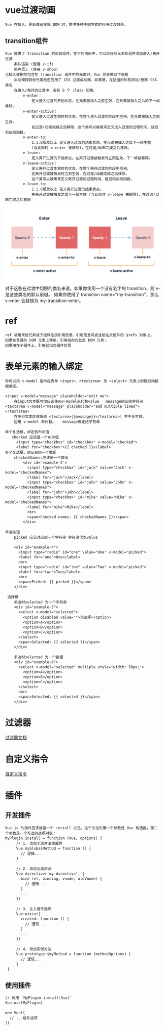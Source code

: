 # vue过渡动画
    Vue 在插入、更新或者移除 DOM 时，提供多种不同方式的应用过渡效果。
## transition组件
    Vue 提供了 transition 的封装组件，在下列情形中，可以给任何元素和组件添加进入/离开过渡
        条件渲染 (使用 v-if)
        条件展示 (使用 v-show)
    当插入或删除包含在 transition 组件中的元素时，Vue 将会做以下处理
        自动嗅探目标元素是否应用了 CSS 过渡或动画，如果是，在恰当的时机添加/删除 CSS 类名
        在进入/离开的过渡中，会有 6 个 class 切换。
            v-enter：
                定义进入过渡的开始状态。在元素被插入之前生效，在元素被插入之后的下一帧移除。
            v-enter-active：
                定义进入过渡生效时的状态。在整个进入过渡的阶段中应用，在元素被插入之前生效，
                在过渡/动画完成之后移除。这个类可以被用来定义进入过渡的过程时间，延迟和曲线函数。
            v-enter-to:
                2.1.8版及以上 定义进入过渡的结束状态。在元素被插入之后下一帧生效
                (与此同时 v-enter 被移除)，在过渡/动画完成之后移除。
            v-leave:
                定义离开过渡的开始状态。在离开过渡被触发时立刻生效，下一帧被移除。
            v-leave-active：
                定义离开过渡生效时的状态。在整个离开过渡的阶段中应用，
                在离开过渡被触发时立刻生效，在过渡/动画完成之后移除。
                这个类可以被用来定义离开过渡的过程时间，延迟和曲线函数。
            v-leave-to:
                2.1.8版及以上 定义离开过渡的结束状态。
                在离开过渡被触发之后下一帧生效 (与此同时 v-leave 被删除)，在过渡/动画完成之后移除

  ![vue过渡](./img/transition.png)
    对于这些在过渡中切换的类名来说，如果你使用一个没有名字的 transition，则 v- 是这些类名的默认前缀。
    如果你使用了 transition name="my-transition"，那么 v-enter 会替换为 my-transition-enter。

# ref
    ref 被用来给元素或子组件注册引用信息。引用信息将会注册在父组件的 $refs 对象上。
    如果在普通的 DOM 元素上使用，引用指向的就是 DOM 元素；
    如果用在子组件上，引用就指向组件实例
    
# 表单元素的输入绑定
    你可以用 v-model 指令在表单 <input>、<textarea> 及 <select> 元素上创建双向数据绑定。
    
    <input v-model="message" placeholder="edit me">
        在input文本框内你应该使用v-model来代替value   message绑定给字符串
    <textarea v-model="message" placeholder="add multiple lines"></textarea>
        在多行文本区域插值 <textarea>{{message}}</textarea>) 并不会生效，
        应用 v-model 来代替。   message绑定给字符串
    
    单个复选框，绑定到布尔值
       checked 应该是一个布尔值
         <input type="checkbox" id="checkbox" v-model="checked">
         <label for="checkbox">{{ checked }}</label>
    多个复选框，绑定到同一个数组
        checkedNames:应该是一个数组
            <div id='example-3'>
              <input type="checkbox" id="jack" value="Jack" v-model="checkedNames">
              <label for="jack">Jack</label>
              <input type="checkbox" id="john" value="John" v-model="checkedNames">
              <label for="john">John</label>
              <input type="checkbox" id="mike" value="Mike" v-model="checkedNames">
              <label for="mike">Mike</label>
              <br>
              <span>Checked names: {{ checkedNames }}</span>
            </div>
            
    单选按钮      
        picked 应该对应到一个字符串 字符串代表value
     
        <div id="example-4">
          <input type="radio" id="one" value="One" v-model="picked">
          <label for="one">One</label>
          <br>
          <input type="radio" id="two" value="Two" v-model="picked">
          <label for="two">Two</label>
          <br>
          <span>Picked: {{ picked }}</span>
        </div>
      
     选择框
        单选时selected 为一个字符串
        <div id="example-5">
          <select v-model="selected">
            <option disabled value="">请选择</option>
            <option>A</option>
            <option>B</option>
            <option>C</option>
          </select>
          <span>Selected: {{ selected }}</span>
        </div>
        
        多选时selected 为一个数组
        <div id="example-6">
          <select v-model="selected" multiple style="width: 50px;">
            <option>A</option>
            <option>B</option>
            <option>C</option>
          </select>
          <br>
          <span>Selected: {{ selected }}</span>
        </div>

# 过滤器
   [过滤器文档](https://cn.vuejs.org/v2/guide/filters.html)
   
# 自定义指令
   [自定义指令](https://cn.vuejs.org/v2/guide/custom-directive.html)

# 插件
## 开发插件
    Vue.js 的插件应该暴露一个 install 方法。这个方法的第一个参数是 Vue 构造器，第二个参数是一个可选的选项对象：
    MyPlugin.install = function (Vue, options) {
         // 1. 添加全局方法或属性
         Vue.myGlobalMethod = function () {
           // 逻辑...
         }
       
         // 2. 添加全局资源
         Vue.directive('my-directive', {
           bind (el, binding, vnode, oldVnode) {
             // 逻辑...
           }
           ...
         })
       
         // 3. 注入组件选项
         Vue.mixin({
           created: function () {
             // 逻辑...
           }
           ...
         })
       
         // 4. 添加实例方法
         Vue.prototype.$myMethod = function (methodOptions) {
           // 逻辑...
         }
     }
## 使用插件
    // 调用 `MyPlugin.install(Vue)`
    Vue.use(MyPlugin)
    
    new Vue({
      // ...组件选项
    })  
